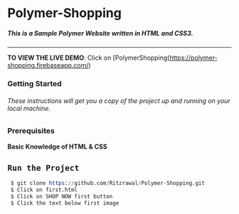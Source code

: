 # Polymer-Shopping
##### This is a Sample Polymer Website written in HTML and CSS3.
-------------------------------------------------------------------------------
**TO VIEW THE LIVE DEMO**: Click on [PolymerShopping(https://polymer-shopping.firebaseapp.com/)

### Getting Started
###### These instructions will get you a copy of the project up and running on your local machine.

  ### Prerequisites
 **Basic Knowledge of HTML & CSS**
 ## `Run the Project`
 ```s
  $ git clone https://github.com/Ritzrawal/Polymer-Shopping.git
  $ Click on first.html
  $ Click on SHOP NOW first button
  $ Click the text below first image 
  
  
 ```






